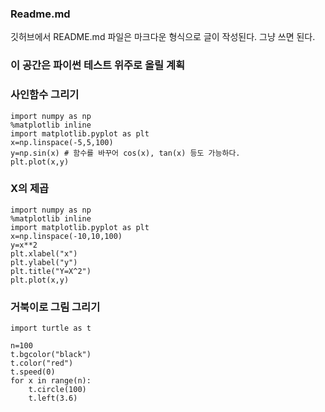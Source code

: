 ### Readme.md
깃허브에서 README.md 파일은 마크다운 형식으로 글이 작성된다. 그냥 쓰면 된다.

### 이 공간은 파이썬 테스트 위주로 올릴 계획

### 사인함수 그리기
```
import numpy as np
%matplotlib inline
import matplotlib.pyplot as plt
x=np.linspace(-5,5,100)
y=np.sin(x) # 함수를 바꾸어 cos(x), tan(x) 등도 가능하다.
plt.plot(x,y)
```

### X의 제곱 

```
import numpy as np
%matplotlib inline
import matplotlib.pyplot as plt
x=np.linspace(-10,10,100)
y=x**2
plt.xlabel("x")
plt.ylabel("y")
plt.title("Y=X^2")
plt.plot(x,y)
```

### 거북이로 그림 그리기
```
import turtle as t

n=100
t.bgcolor("black")
t.color("red")
t.speed(0)
for x in range(n):
    t.circle(100)
    t.left(3.6)
```
